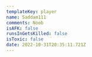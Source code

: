 ```yaml
---
templateKey: player
name: Saddam111
comments: Noob
isAFK: false
runsInGetsKilled: false
isToxic: false
date: 2022-10-31T20:35:11.721Z
---
```

